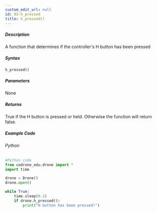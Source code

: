 ```yaml
---
custom_edit_url: null
id: 03-h_pressed
title: h_pressed()
---
```


##### Description

A function that determines if the controller's H button has been pressed

##### Syntax
```h_pressed()```


##### Parameters

None

##### Returns

True if the H button is pressed or held. Otherwise the function will return false.

##### Example Code
###### Python
```python
#Python code
from codrone_edu.drone import *
import time

drone = Drone()
drone.open()

while True:
    time.sleep(0.1)
    if drone.h_pressed():
        print("H button has been pressed!")

```